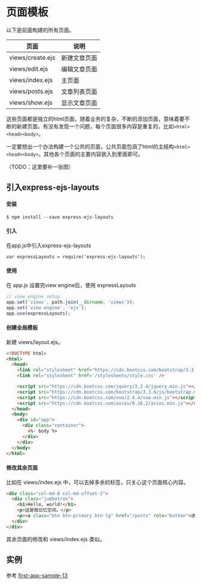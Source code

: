 # 页面模板

以下是前面构建的所有页面。

| 页面               | 说明     |
| ---------------- | ------ |
| views/create.ejs | 新建文章页面 |
| views/edit.ejs   | 编辑文章页面 |
| views/index.ejs  | 主页面    |
| views/posts.ejs  | 文章列表页面 |
| views/show.ejs   | 显示文章页面 |

这些页面都是独立的html页面，随着业务的复杂，不断的添加页面，意味着要不断的新建页面。有没有发现一个问题，每个页面很多内容是重复的，比如`<html><head><body>`。

一定要想出一个办法构建一个公共的页面，公共页面包涵了html的主结构`<html><head><body>`。其他各个页面的主要内容嵌入到里面即可。

（TODO：这里要补一张图）

## 引入express-ejs-layouts

#### 安装

```
$ npm install --save express-ejs-layouts
```

#### 引入

在app.js中引入express-ejs-layouts

```
var expressLayouts = require('express-ejs-layouts');
```

#### 使用

在 app.js 设置完view engine后，使用 expressLayouts

```js
// view engine setup
app.set('views', path.join(__dirname, 'views'));
app.set('view engine', 'ejs');
app.use(expressLayouts);
```

#### 创建全局模板

新建 views/layout.ejs。

```html
<!DOCTYPE html>
<html>
  <head>
    <link rel="stylesheet" href="https://cdn.bootcss.com/bootstrap/3.3.6/css/bootstrap.min.css">
    <link rel="stylesheet" href='/stylesheets/style.css' />

    <script src="https://cdn.bootcss.com/jquery/2.2.4/jquery.min.js"></script>
    <script src="https://cdn.bootcss.com/bootstrap/3.3.6/js/bootstrap.min.js"></script>
    <script src="https://cdn.bootcss.com/vue/2.4.4/vue.min.js"></script>
    <script src="https://cdn.bootcss.com/axios/0.16.2/axios.min.js"></script>
  </head>
  <body>
    <div id="app">
      <div class="container">
        <%- body %>
      </div>
    </div>
  </body>
</html>
```

#### 修改其余页面

比如在 views/index.ejs 中，可以去掉多余的标签，只关心这个页面核心内容。

```html
<div class="col-md-8 col-md-offset-2">
  <div class="jumbotron">
    <h1>Hello, world!</h1>
    <p>这是我记忆空间。</p>
    <p><a class="btn btn-primary btn-lg" href="/posts" role="button">进入新世界</a></p>
  </div>
</div>
```

其余页面的修改和 views/index.ejs 类似。

## 实例

参考 [first-app-sample-13](https://github.com/xugy0926/learn-webapp-sample/tree/master/first-app-sample-13)

